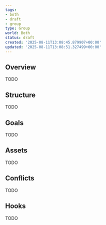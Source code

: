 ```yaml
---
tags:
- both
- draft
- group
type: Group
world: Both
status: draft
created: '2025-08-11T13:08:45.879907+00:00'
updated: '2025-08-11T13:08:51.327499+00:00'
---
```



## Overview

TODO
## Structure

TODO
## Goals

TODO
## Assets

TODO
## Conflicts

TODO
## Hooks

TODO
